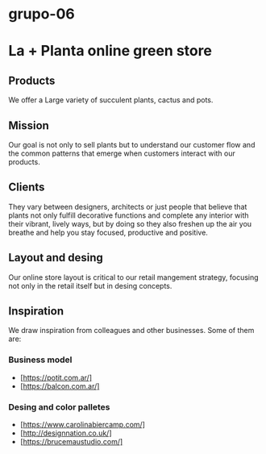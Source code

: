 # grupo-06

# La + Planta online green store #

## Products ##

We offer a Large variety of succulent plants, cactus and pots.

## Mission ##
Our goal is not only to sell plants but to  understand our customer flow and the common patterns that emerge when customers interact with our products. 

## Clients ## 

They vary between designers, architects or just people that believe that plants not only  fulfill decorative functions and complete any interior with their vibrant, lively ways, but by doing so they also freshen up the air you breathe and help you stay focused, productive and positive.

## Layout and desing ##

Our online store layout is critical to our retail mangement strategy, focusing not only in the retail itself but in desing concepts.

## Inspiration ##

We draw inspiration from 
colleagues and other businesses. Some of them are:

### Business model ###

- [https://potit.com.ar/]
- [https://balcon.com.ar/]

### Desing and color palletes ###

- [https://www.carolinabiercamp.com/]
- [http://designnation.co.uk/]
- [https://brucemaustudio.com/]